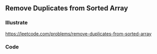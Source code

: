 ## Remove Duplicates from Sorted Array
### Illustrate
<https://leetcode.com/problems/remove-duplicates-from-sorted-array>

### Code
```c++
```
